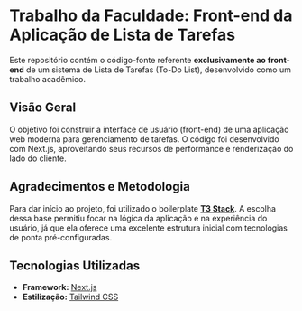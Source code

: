 # Trabalho da Faculdade: Front-end da Aplicação de Lista de Tarefas

Este repositório contém o código-fonte referente **exclusivamente ao front-end** de um sistema de Lista de Tarefas (To-Do List), desenvolvido como um trabalho acadêmico.

## Visão Geral

O objetivo foi construir a interface de usuário (front-end) de uma aplicação web moderna para gerenciamento de tarefas. O código foi desenvolvido com Next.js, aproveitando seus recursos de performance e renderização do lado do cliente.

## Agradecimentos e Metodologia

Para dar início ao projeto, foi utilizado o boilerplate **[T3 Stack](https://create.t3.gg/)**. A escolha dessa base permitiu focar na lógica da aplicação e na experiência do usuário, já que ela oferece uma excelente estrutura inicial com tecnologias de ponta pré-configuradas.

## Tecnologias Utilizadas

- **Framework:** [Next.js](https://nextjs.org)
- **Estilização:** [Tailwind CSS](https://tailwindcss.com)